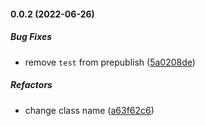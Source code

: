 #### 0.0.2 (2022-06-26)

##### Bug Fixes

*  remove `test` from prepublish ([5a0208de](https://github.com/0wx/axios-multi-host/commit/5a0208de8eced7dbe687b932dbae36698e40cf84))

##### Refactors

*  change class name ([a63f62c6](https://github.com/0wx/axios-multi-host/commit/a63f62c650968a2cc92098c8c569350821e593b9))

